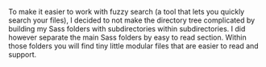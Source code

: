 To make it easier to work with fuzzy search (a tool that lets you quickly search your files), I decided to not make the directory tree complicated by building my Sass folders with subdirectories within subdirectories. I did however separate the main Sass folders by easy to read section. Within those folders you will find tiny little modular files that are easier to read and support.